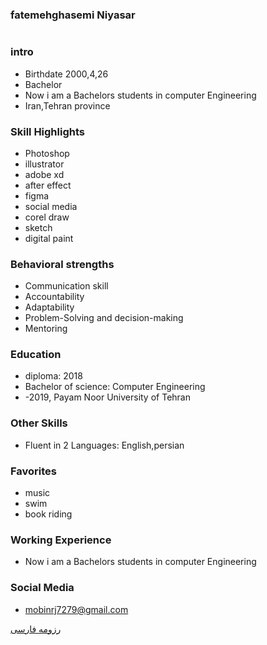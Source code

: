 ### fatemehghasemi Niyasar
<img src="">

### intro


+ Birthdate 2000,4,26
+ Bachelor
+ Now i am a Bachelors students in computer Engineering
+ Iran,Tehran province 

### Skill Highlights



+ Photoshop
+ illustrator 
+ adobe xd
+ after effect
+ figma 
+ social media
+ corel draw
+ sketch
+ digital paint

### Behavioral strengths

+ Communication skill
+ Accountability
+ Adaptability
+ Problem-Solving and decision-making
+ Mentoring 

### Education


+ diploma: 2018
+ Bachelor of science: Computer Engineering 
+  -2019, Payam Noor University of Tehran

### Other Skills


+ Fluent in 2 Languages: English,persian

### Favorites


+ music 
+ swim
+ book riding 

### Working Experience


+ Now i am a Bachelors students in computer Engineering 


### Social Media


+ mobinrj7279@gmail.com 
 




[رزومه فارسی](/resume-fa)


